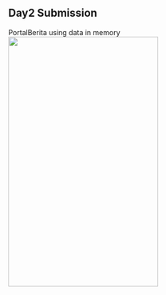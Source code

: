 ## Day2 Submission
PortalBerita using data in memory
<br/>
<img src="https://user-images.githubusercontent.com/53440646/100814028-582a9080-3473-11eb-8ed7-b94b322ad6bf.jpg" width="300" height="500">
<br/><br/>


